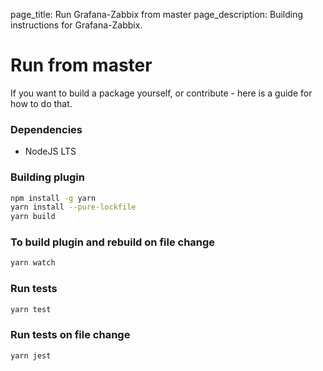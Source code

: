 page_title: Run Grafana-Zabbix from master
page_description: Building instructions for Grafana-Zabbix.

# Run from master
If you want to build a package yourself, or contribute - here is a guide for how to do that.

### Dependencies

- NodeJS LTS

### Building plugin

```bash
npm install -g yarn
yarn install --pure-lockfile
yarn build
```

### To build plugin and rebuild on file change

```bash
yarn watch
```

### Run tests
```bash
yarn test
```

### Run tests on file change
```bash
yarn jest
```
